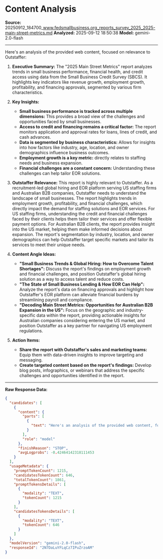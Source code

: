 # Content Analysis
            
**Source:** 20250912_184700_www.fedsmallbusiness.org_reports_survey_2025_2025-main-street-metrics.md
**Analyzed:** 2025-09-12 18:50:38
**Model:** gemini-2.0-flash

---

Here's an analysis of the provided web content, focused on relevance to Outstaffer:

1.  **Executive Summary:** The "2025 Main Street Metrics" report analyzes trends in small business performance, financial health, and credit access using data from the Small Business Credit Survey (SBCS). It highlights key indicators like revenue growth, employment growth, profitability, and financing approvals, segmented by various firm characteristics.

2.  **Key Insights:**

    *   **Small business performance is tracked across multiple dimensions:** This provides a broad view of the challenges and opportunities faced by small businesses.
    *   **Access to credit and financing remains a critical factor:** The report monitors application and approval rates for loans, lines of credit, and cash advances.
    *   **Data is segmented by business characteristics:** Allows for insights into how factors like industry, age, location, and owner demographics influence business outcomes.
    *   **Employment growth is a key metric:** directly relates to staffing needs and business expansion.
    *   **Financial challenges are a constant concern:** Understanding these challenges can help tailor EOR solutions.

3.  **Outstaffer Relevance:** This report is highly relevant to Outstaffer. As a recruitment-led global hiring and EOR platform serving US staffing firms and Australian B2B companies, Outstaffer needs to understand the landscape of small businesses. The report highlights trends in employment growth, profitability, and financial challenges, which directly impact the demand for staffing solutions and EOR services. For US staffing firms, understanding the credit and financial challenges faced by their clients helps them tailor their services and offer flexible payment options. For Australian B2B clients, the report provides insight into the US market, helping them make informed decisions about expansion. The report's segmentation by industry, location, and owner demographics can help Outstaffer target specific markets and tailor its services to meet their unique needs.

4.  **Content Angle Ideas:**

    *   **"Small Business Trends & Global Hiring: How to Overcome Talent Shortages":** Discuss the report's findings on employment growth and financial challenges, and position Outstaffer's global hiring solution as a way to access talent and reduce costs.
    *   **"The State of Small Business Lending & How EOR Can Help":** Analyze the report's data on financing approvals and highlight how Outstaffer's EOR platform can alleviate financial burdens by streamlining payroll and compliance.
    *   **"Decoding Main Street Metrics: Opportunities for Australian B2B Expansion in the US":** Focus on the geographic and industry-specific data within the report, providing actionable insights for Australian companies considering entering the US market, and position Outstaffer as a key partner for navigating US employment regulations.

5.  **Action Items:**

    *   **Share the report with Outstaffer's sales and marketing teams:** Equip them with data-driven insights to improve targeting and messaging.
    *   **Create targeted content based on the report's findings:** Develop blog posts, infographics, or webinars that address the specific challenges and opportunities identified in the report.


---

**Raw Response Data:**
```json
{
  "candidates": [
    {
      "content": {
        "parts": [
          {
            "text": "Here's an analysis of the provided web content, focused on relevance to Outstaffer:\n\n1.  **Executive Summary:** The \"2025 Main Street Metrics\" report analyzes trends in small business performance, financial health, and credit access using data from the Small Business Credit Survey (SBCS). It highlights key indicators like revenue growth, employment growth, profitability, and financing approvals, segmented by various firm characteristics.\n\n2.  **Key Insights:**\n\n    *   **Small business performance is tracked across multiple dimensions:** This provides a broad view of the challenges and opportunities faced by small businesses.\n    *   **Access to credit and financing remains a critical factor:** The report monitors application and approval rates for loans, lines of credit, and cash advances.\n    *   **Data is segmented by business characteristics:** Allows for insights into how factors like industry, age, location, and owner demographics influence business outcomes.\n    *   **Employment growth is a key metric:** directly relates to staffing needs and business expansion.\n    *   **Financial challenges are a constant concern:** Understanding these challenges can help tailor EOR solutions.\n\n3.  **Outstaffer Relevance:** This report is highly relevant to Outstaffer. As a recruitment-led global hiring and EOR platform serving US staffing firms and Australian B2B companies, Outstaffer needs to understand the landscape of small businesses. The report highlights trends in employment growth, profitability, and financial challenges, which directly impact the demand for staffing solutions and EOR services. For US staffing firms, understanding the credit and financial challenges faced by their clients helps them tailor their services and offer flexible payment options. For Australian B2B clients, the report provides insight into the US market, helping them make informed decisions about expansion. The report's segmentation by industry, location, and owner demographics can help Outstaffer target specific markets and tailor its services to meet their unique needs.\n\n4.  **Content Angle Ideas:**\n\n    *   **\"Small Business Trends & Global Hiring: How to Overcome Talent Shortages\":** Discuss the report's findings on employment growth and financial challenges, and position Outstaffer's global hiring solution as a way to access talent and reduce costs.\n    *   **\"The State of Small Business Lending & How EOR Can Help\":** Analyze the report's data on financing approvals and highlight how Outstaffer's EOR platform can alleviate financial burdens by streamlining payroll and compliance.\n    *   **\"Decoding Main Street Metrics: Opportunities for Australian B2B Expansion in the US\":** Focus on the geographic and industry-specific data within the report, providing actionable insights for Australian companies considering entering the US market, and position Outstaffer as a key partner for navigating US employment regulations.\n\n5.  **Action Items:**\n\n    *   **Share the report with Outstaffer's sales and marketing teams:** Equip them with data-driven insights to improve targeting and messaging.\n    *   **Create targeted content based on the report's findings:** Develop blog posts, infographics, or webinars that address the specific challenges and opportunities identified in the report.\n"
          }
        ],
        "role": "model"
      },
      "finishReason": "STOP",
      "avgLogprobs": -0.42464142318111453
    }
  ],
  "usageMetadata": {
    "promptTokenCount": 1215,
    "candidatesTokenCount": 646,
    "totalTokenCount": 1861,
    "promptTokensDetails": [
      {
        "modality": "TEXT",
        "tokenCount": 1215
      }
    ],
    "candidatesTokensDetails": [
      {
        "modality": "TEXT",
        "tokenCount": 646
      }
    ]
  },
  "modelVersion": "gemini-2.0-flash",
  "responseId": "2N7DaLuYFLqCz7IPuZrzoAM"
}
```
